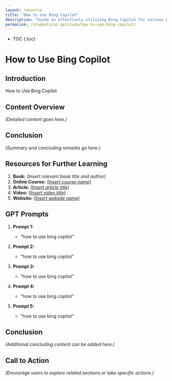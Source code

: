 ```yaml
---
layout: resource
title: "How to Use Bing Copilot"
description: "Guide on effectively utilizing Bing Copilot for various productivity and research tasks."
permalink: /students/ai-aptitude/how-to-use-bing-copilot/
---
```

* TOC
{:toc}

# How to Use Bing Copilot

## Introduction
How to Use Bing Copilot

## Content Overview
*(Detailed content goes here.)*

## Conclusion
*(Summary and concluding remarks go here.)*

## Resources for Further Learning

1. **Book:** *(Insert relevant book title and author)*
2. **Online Course:** [*(Insert course name)*](#)
3. **Article:** [*(Insert article title)*](#)
4. **Video:** [*(Insert video title)*](#)
5. **Website:** [*(Insert website name)*](#)

## GPT Prompts

1. **Prompt 1:**
   - "how to use bing copilot"

2. **Prompt 2:**
   - "how to use bing copilot"

3. **Prompt 3:**
   - "how to use bing copilot"

4. **Prompt 4:**
   - "how to use bing copilot"

5. **Prompt 5:**
   - "how to use bing copilot"

## Conclusion
*(Additional concluding content can be added here.)*

## Call to Action
*(Encourage users to explore related sections or take specific actions.)*
